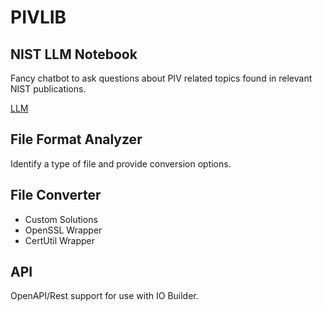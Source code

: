# PIVLIB

## NIST LLM Notebook

Fancy chatbot to ask questions about PIV related topics found in relevant NIST publications.

[LLM](https://notebooklm.google.com/notebook/1e0f4fc6-69b1-4f0e-8d94-208c72e37e4e)

## File Format Analyzer

Identify a type of file and provide conversion options.

## File Converter

* Custom Solutions
* OpenSSL Wrapper
* CertUtil Wrapper

## API

OpenAPI/Rest support for use with IO Builder.